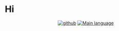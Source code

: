# Hi

<div align="center">

[![github](https://github-readme-stats.vercel.app/api?username=lod61)](https://github-readme-stats.vercel.app/api?username=lod61&hide_title=false&hide_border=true&show_icons=true&include_all_commits=true&line_height=20&bg_color=0,EC6C6C,FFD479,FFFC79,73FA79&theme=graywhite&locale=cn)
[![Main language](https://github-readme-stats.vercel.app/api/top-langs/?username=lod61)](https://github-readme-stats.vercel.app/api/top-langs/?username=lod61)

</div>
